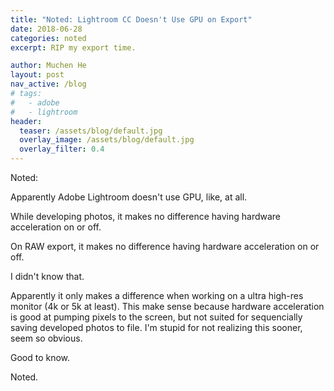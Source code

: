 ```yaml
---
title: "Noted: Lightroom CC Doesn't Use GPU on Export"
date: 2018-06-28
categories: noted
excerpt: RIP my export time.

author: Muchen He
layout: post
nav_active: /blog
# tags:
#   - adobe
#   - lightroom
header:
  teaser: /assets/blog/default.jpg
  overlay_image: /assets/blog/default.jpg
  overlay_filter: 0.4
---
```


Noted:

Apparently Adobe Lightroom doesn't use GPU, like, at all. 

While developing photos, it makes no difference having hardware acceleration on or off.

On RAW export, it makes no difference having hardware acceleration on or off.

I didn't know that.

Apparently it only makes a difference when working on a ultra high-res monitor (4k or 5k at least). This make sense because hardware acceleration is good at pumping pixels to the screen, but not suited for sequencially saving developed photos to file. I'm stupid for not realizing this sooner, seem so obvious.

Good to know.

Noted.